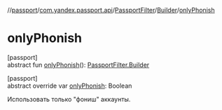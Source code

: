 //[passport](../../../../index.md)/[com.yandex.passport.api](../../index.md)/[PassportFilter](../index.md)/[Builder](index.md)/[onlyPhonish](only-phonish.md)

# onlyPhonish

[passport]\
abstract fun [onlyPhonish](only-phonish.md)(): [PassportFilter.Builder](index.md)

[passport]\
abstract override var [onlyPhonish](only-phonish.md): Boolean

Использовать только &quot;фониш&quot; аккаунты.
